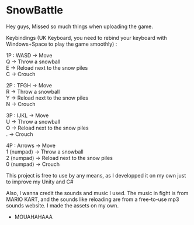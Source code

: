 # SnowBattle

Hey guys,
Missed so much things when uploading the game.

Keybindings (UK Keyboard, you need to rebind your keyboard with Windows+Space to play the game smoothly) :

1P : WASD -> Move\
     Q    -> Throw a snowball\
     E    -> Reload next to the snow piles\
     C    -> Crouch
     
2P : TFGH -> Move\
     R    -> Throw a snowball\
     Y    -> Reload next to the snow piles\
     N    -> Crouch
          
3P : IJKL -> Move\
     U    -> Throw a snowball\
     O    -> Reload next to the snow piles\
     .    -> Crouch
          
4P : Arrows       -> Move\
     1 (numpad)   -> Throw a snowball\
     2 (numpad)   -> Reload next to the snow piles\
     0 (numpad)   -> Crouch
     
This project is free to use by any means, as I developped it on my own just to improve my Unity and C#

Also, I wanna credit the sounds and music I used. The music in fight is from MARIO KART, and the sounds like reloading are from a free-to-use mp3 sounds website.
I made the assets on my own.

- MOUAHAHAAA
